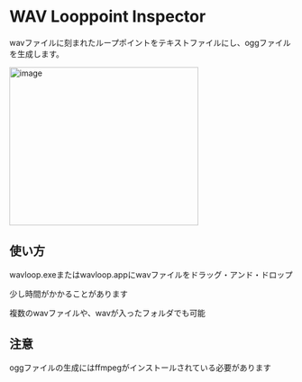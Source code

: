 # WAV Looppoint Inspector

wavファイルに刻まれたループポイントをテキストファイルにし、oggファイルを生成します。

<img width="335" height="281" alt="image" src="https://github.com/user-attachments/assets/dae264a1-bd13-4a3f-9361-15eefebbb000" />

## 使い方

wavloop.exeまたはwavloop.appにwavファイルをドラッグ・アンド・ドロップ

少し時間がかかることがあります

複数のwavファイルや、wavが入ったフォルダでも可能

## 注意

oggファイルの生成にはffmpegがインストールされている必要があります
